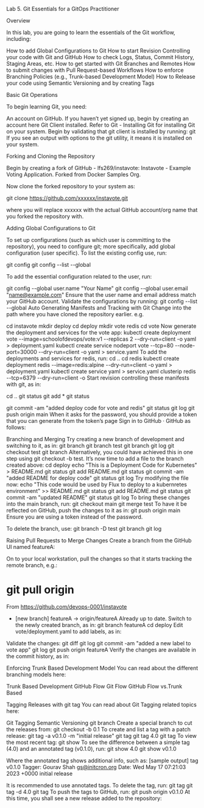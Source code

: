 Lab 5. Git Essentials for a GitOps Practitioner

Overview

In this lab, you are going to learn the essentials of the Git workflow, including:

How to add Global Configurations to Git
How to start Revision Controlling your code with Git and GitHub
How to check Logs, Status, Commit History, Staging Areas, etc.
How to get started with Git Branches and Remotes
How to submit changes with Pull Request-based Workflows
How to enforce Branching Policies (e.g., Trunk-based Development Model)
How to Release your code using Semantic Versioning and by creating Tags

Basic Git Operations

To begin learning Git, you need:

An account on GitHub. If you haven’t yet signed up, begin by creating an account
here
Git Client installed. Refer to Git - Installing Git for installing Git on your system.
Begin by validating that git client is installed by running:
git
If you see an output with options to the git utility, it means it is installed on your system.

Forking and Cloning the Repository

Begin by creating a fork of GitHub - lfs269/instavote: Instavote - Example Voting Application.
Forked from Docker Samples Org.

Now clone the forked repository to your system as:

git clone https://github.com/xxxxxx/instavote.git

where you will replace xxxxxx with the actual GitHub account/org name that you forked the
repository with.

Adding Global Configurations to Git

To set up configurations (such as which user is committing to the repository), you need to
configure git; more specifically, add global configuration (user specific).
To list the existing config use, run:

git config
git config --list --global

To add the essential configuration related to the user, run:

git config --global user.name "Your Name"
git config --global user.email "name@example.com"
Ensure that the user name and email address match your GitHub account.
Validate the configurations by running:
git config --list --global
Auto Generating Manifests and Tracking with Git
Change into the path where you have cloned the repository earlier. e.g.

cd instavote
mkdir deploy
cd deploy
mkdir vote redis
cd vote
Now generate the deployment and services for the vote app:
kubectl create deployment vote --image=schoolofdevops/vote:v1
--replicas 2 --dry-run=client -o yaml > deployment.yaml
kubectl create service nodeport vote --tcp=80 --node-port=30000
--dry-run=client -o yaml > service.yaml
To add the deployments and services for redis, run:
cd ..
cd redis
kubectl create deployment redis --image=redis:alpine --dry-run=client
-o yaml > deployment.yaml
kubectl create service
yaml > service.yaml
clusterip redis --tcp=6379 --dry-run=client -o
Start revision controlling these manifests with git, as in:

cd ..
git status
git add *
git status

git commit -am "added deploy code for vote and redis"
git status
git log
git push origin main
When it asks for the password, you should provide a token that you can generate from the
token’s page Sign in to GitHub · GitHub as follows:

Branching and Merging
Try creating a new branch of development and switching to it, as in:
git branch
git branch test
git branch
git log
git checkout test
git branch
Alternatively, you could have achieved this in one step using git checkout -b test.
It’s now time to add a file to the branch created above:
cd deploy
echo "This is a Deployment Code for Kubernetes" > README.md
git status
git add README.md
git status
git commit -am "added README for deploy code"
git status
git log
Try modifying the file now:
echo "This code would be used by Flux to deploy to a kubernretes
environment" >> README.md
git status
git add README.md
git status
git commit -am "updated README"
git status
git log
To bring these changes into the main branch, run:
git checkout main
git merge test
To have it be reflected on GitHub, push the changes to it as in:
git push origin main
Ensure you are using a token instead of the password.

To delete the branch, use:
git branch -D test
git branch
git log

Raising Pull Requests to Merge Changes
Create a branch from the GitHub UI named featureA:

On to your local workstation, pull the changes so that it starts tracking the remote branch, e.g.:
# git pull origin
From https://github.com/devops-0001/instavote
* [new branch]
featureA
-> origin/featureA
Already up to date.
Switch to the newly created branch, as in:
git branch featureA
cd deploy
Edit vote/deployment.yaml to add labels, as in:

Validate the changes:
git diff
git log
git commit -am "added a new label to vote app"
git log
git push origin featureA
Verify the changes are available in the commit history, as in:

Enforcing Trunk Based Development Model
You can read about the different branching models here:


Trunk Based Development
GitHub Flow
Git Flow
GitHub Flow vs.Trunk Based


Tagging Releases with git tag
You can read about Git Tagging related topics here:

Git Tagging
Semantic Versioning
git branch
Create a special branch to cut the releases from:
git checkout -b 0.1
To create and list a tag with a patch release:
git tag -a v0.1.0 -m "initial release"
git tag
git tag 4.0
git tag
To view the most recent tag:
git show
To see the difference between a simple tag (4.0) and an annotated tag (v0.1.0), run:
git show 4.0
git show v0.1.0

Where the annotated tag shows additional info, such as:
[sample output]
tag v0.1.0
Tagger: Gourav Shah <gs@initcron.org>
Date:
Wed May 17 07:21:03 2023 +0000
initial release

It is recommended to use annotated tags.
To delete the tag, run:
git tag
git tag -d 4.0
git tag
To push the tags to GitHub, run:
git push origin v0.1.0
At this time, you shall see a new release added to the repository:
